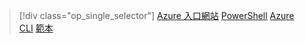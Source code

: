> [!div class="op_single_selector"]
> [Azure 入口網站](../articles/load-balancer/load-balancer-get-started-ilb-arm-portal.md)
> [PowerShell](../articles/load-balancer/load-balancer-get-started-ilb-arm-ps.md)
> [Azure CLI](../articles/load-balancer/load-balancer-get-started-ilb-arm-cli.md)
> [範本](../articles/load-balancer/load-balancer-get-started-ilb-arm-template.md)
